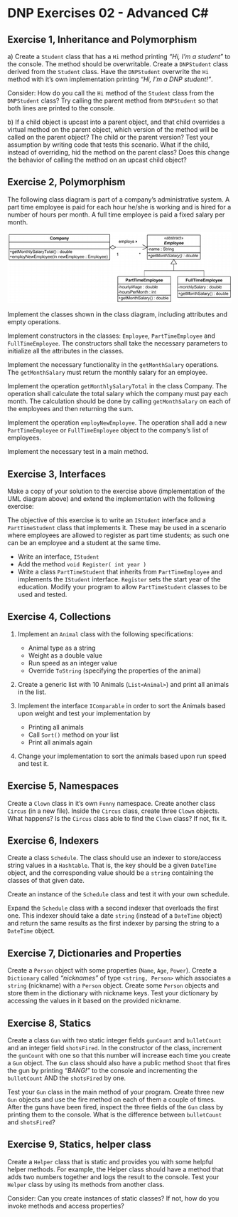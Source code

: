 # DNP Exercises 02 - Advanced C#

## Exercise 1, Inheritance and Polymorphism
a) Create a `Student` class that has a `Hi` method printing *“Hi, I’m a student”* to the console. The method should be overwritable. Create a `DNPStudent` class derived from the `Student` class. Have the `DNPStudent` overwrite the `Hi` method with it’s own implementation printing *“Hi, I’m a DNP student!”*.

Consider: How do you call the `Hi` method of the `Student` class from the `DNPStudent` class? Try calling the parent method from `DNPStudent` so that both lines are printed to the console.

b) If a child object is upcast into a parent object, and that child overrides a virtual method on the parent object, which version of the method will be called on the parent object? The child or the parent version? Test your assumption by writing code that tests this scenario. What if the child, instead of overriding, hid the method on the parent class? Does this change the behavior of calling the method on an upcast child object? 


## Exercise 2, Polymorphism
The following class diagram is part of a company’s administrative system.
A part time employee is paid for each hour he/she is working and is hired for a number of hours per month. A full time employee is paid a fixed salary per month.

![alt](./class_diagram.png)

Implement the classes shown in the class diagram, including attributes and empty operations.

Implement constructors in the classes: `Employee`, `PartTimeEmployee` and `FullTimeEmployee`. The constructors shall take the necessary parameters to initialize all the attributes in the classes.

Implement the necessary functionality in the `getMonthSalary` operations. The `getMonthSalary` must return the monthly salary for an employee.

Implement the operation `getMonthlySalaryTotal` in the class Company. The operation shall calculate the total salary which the company must pay each month. The calculation should be done by calling `getMonthSalary` on each of the employees and then returning the sum.

Implement the operation `employNewEmployee`. The operation shall add a new `PartTimeEmployee` or `FullTimeEmployee` object to the company’s list of employees.

Implement the necessary test in a main method.


## Exercise 3, Interfaces
Make a copy of your solution to the exercise above (implementation of the UML diagram above) and extend the implementation with the following exercise:

The objective of this exercise is to write an `IStudent` interface and a `PartTimeStudent` class that implements it. These may be used in a scenario where employees are allowed to register as part time students; as such one can be an employee and a student at the same time.

- Write an interface, `IStudent`
- Add the method `void Register( int year )`
- Write a class `PartTimeStudent` that inherits from `PartTimeEmployee` and implements the `IStudent` interface. `Register` sets the start year of the education.
Modify your program to allow `PartTimeStudent` classes to be used and tested.


## Exercise 4, Collections
1. Implement an `Animal` class with the following specifications:
    - Animal type as a string
    - Weight as a double value
    - Run speed as an integer value
    - Override `ToString` (specifying the properties of the animal)

1. Create a generic list with 10 Animals (`List<Animal>`) and print all animals in the list.

1. Implement the interface `IComparable` in order to sort the Animals based upon weight and test your implementation by
    - Printing all animals
    - Call `Sort()` method on your list
    - Print all animals again

1. Change your implementation to sort the animals based upon run speed and test it.


## Exercise 5, Namespaces
Create a `Clown` class in it’s own `Funny` namespace. Create another class `Circus` (in a new file). Inside the `Circus` class, create three `Clown` objects. What happens? Is the `Circus` class able to find the `Clown` class? If not, fix it.


## Exercise 6, Indexers
Create a class `Schedule`. The class should use an indexer to store/access string values in a `Hashtable`. That is, the key should be a given `DateTime` object, and the corresponding value should be a `string` containing the classes of that given date.

Create an instance of the `Schedule` class and test it with your own schedule.

Expand the `Schedule` class with a second indexer that overloads the first one. This indexer should take a date `string` (instead of a `DateTime` object) and return the same results as the first indexer by parsing the string to a `DateTime` object.

## Exercise 7, Dictionaries and Properties
Create a `Person` object with some properties (`Name`, `Age`, `Power`). Create a `Dictionary` called *“nicknames”* of type `<string, Person>` which associates a `string` (nickname) with a `Person` object. Create some `Person` objects and store them in the dictionary with nickname keys. Test your dictionary by accessing the values in it based on the provided nickname.

## Exercise 8, Statics
Create a class `Gun` with two static integer fields `gunCount` and `bulletCount` and an integer field `shotsFired`. In the constructor of the class, increment the `gunCount` with one so that this number will increase each time you create a `Gun` object. The `Gun` class should also have a public method `Shoot` that fires the gun by printing *“BANG!”* to the console and incrementing the `bulletCount` AND the `shotsFired` by one.

Test your `Gun` class in the main method of your program. Create three new `Gun` objects and use the fire method on each of them a couple of times. After the guns have been fired, inspect the three fields of the `Gun` class by printing them to the console. What is the difference between `bulletCount` and `shotsFired`?

## Exercise 9, Statics, helper class
Create a `Helper` class that is static and provides you with some helpful helper methods. For example, the Helper class should have a method that adds two numbers together and logs the result to the console. Test your `Helper` class by using its methods from another class.

Consider: Can you create instances of static classes? If not, how do you invoke methods and access properties?

